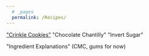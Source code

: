 ```yaml
---
  # _pages
  permalink: /Recipes/
---
```

["Crinkle Cookies"](chocolate-crinkle-cookies.md)
"Chocolate Chantilly"
"Invert Sugar"

"Ingredient Explanations" (CMC, gums for now)
